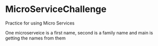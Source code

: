 # MicroServiceChallenge
Practice for using Micro Services

One microserveice is a first name, second is a family name and main is getting the names from them
